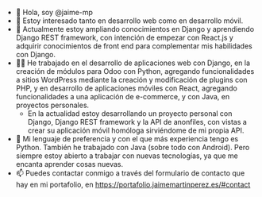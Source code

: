 - 👋 Hola, soy @jaime-mp
- 👀 Estoy interesado tanto en desarrollo web como en desarrollo móvil.
- 🌱 Actualmente estoy ampliando conocimientos en Django y aprendiendo Django REST framework, con intención de empezar con React.js y adquirir conocimientos de front end para complementar mis habilidades con Django.
- 👨‍💻 He trabajado en el desarrollo de aplicaciones web con Django, en la creación de módulos para Odoo con Python, agregando funcionalidades a sitios WordPress mediante la creación y modificación de plugins con PHP, y en desarrollo de aplicaciones móviles con React, agregando funcionalidades a una aplicación de e-commerce, y con Java, en proyectos personales.
  - En la actualidad estoy desarrollando un proyecto personal con Django, Django REST framework y la API de anonfiles, con vistas a crear su aplicación móvil homóloga sirviéndome de mi propia API.
- 🤍 Mi lenguaje de preferencia y con el que más experiencia tengo es Python. También he trabajado con Java (sobre todo con Android). Pero siempre estoy abierto a trabajar con nuevas tecnologías, ya que me encanta aprender cosas nuevas.
- 📫 Puedes contactar conmigo a través del formulario de contacto que hay en mi portafolio, en https://portafolio.jaimemartinperez.es/#contact

<!---

- 💞️ I’m looking to collaborate on ...
- 📫 How to reach me ...

jaime-mp/jaime-mp is a ✨ special ✨ repository because its `README.md` (this file) appears on your GitHub profile.
You can click the Preview link to take a look at your changes.
--->
